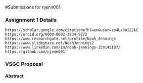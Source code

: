 #Submissions for njenn001

### Assignment 1 Details

``` 
https://scholar.google.com/citations?hl=en&user=zo4Lx0uIZJkC
https://orcid.org/0000-0002-3834-9772
https://www.researchgate.net/profile/Noah_Jennings
https://www.slideshare.net/NoahJennings2
https://www.linkedin.com/in/noah-jennings-329145187/
https://github.com/njenn001
```

### VSGC Proposal 

#### Abstract 
```
```